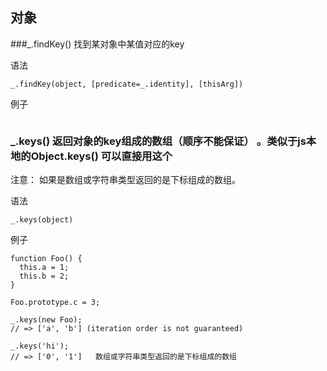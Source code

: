 ## 对象

###_.findKey()  找到某对象中某值对应的key

语法


```
_.findKey(object, [predicate=_.identity], [thisArg])
```



例子


```

```




### _.keys() 返回对象的key组成的数组（顺序不能保证） 。类似于js本地的Object.keys() 可以直接用这个

注意：
如果是数组或字符串类型返回的是下标组成的数组。

语法

```
_.keys(object)
```

例子


```
function Foo() {
  this.a = 1;
  this.b = 2;
}
 
Foo.prototype.c = 3;
 
_.keys(new Foo);
// => ['a', 'b'] (iteration order is not guaranteed)
 
_.keys('hi');
// => ['0', '1']   数组或字符串类型返回的是下标组成的数组
```



